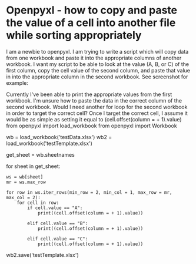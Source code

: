 
# Openpyxl - how to copy and paste the value of a cell into another file while sorting appropriately

I am a newbie to openpyxl. I am trying to write a script which will copy data from one workbook and paste it into the appropriate columns of another workbook.
I want my script to be able to look at the value (A, B, or C) of the first column, copy the cell value of the second column, and paste that value in into the appropriate column in the second workbook. See screenshot for example:

Currently I've been able to print the appropriate values from the first workbook. I'm unsure how to paste the data in the correct column of the second workbook. Would I need another for loop for the second workbook in order to target the correct cell? Once I target the correct cell, I assume it would be as simple as setting it equal to (cell.offset(column = + 1).value)
from openpyxl import load_workbook
from openpyxl import Workbook

wb = load_workbook('testData.xlsx')
wb2 = load_workbook('testTemplate.xlsx')

get_sheet = wb.sheetnames

for sheet in get_sheet:

    ws = wb[sheet]
    mr = ws.max_row

    for row in ws.iter_rows(min_row = 2, min_col = 1, max_row = mr, max_col = 2):
        for cell in row:
            if cell.value == "A":
                print((cell.offset(column = + 1).value))

            elif cell.value == "B":
                print((cell.offset(column = + 1).value))

            elif cell.value == "C":
                print((cell.offset(column = + 1).value))

wb2.save('testTemplate.xlsx')


        